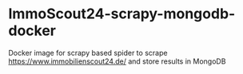 # ImmoScout24-scrapy-mongodb-docker
Docker image for scrapy based spider to scrape https://www.immobilienscout24.de/ and store results in MongoDB
